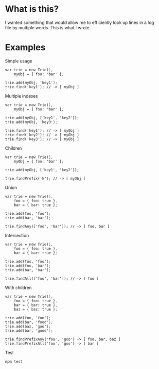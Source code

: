 # What is this?

I wanted something that would allow me to efficiently look up lines in a log file by multiple words. This is what I wrote.

# Examples

Simple usage

    var trie = new Trie(),
        myObj = { foo: 'bar' };
    
    trie.add(myObj, 'key1');
    trie.find('key1'); // -> [ myObj ]

Multiple indexes

    var trie = new Trie(),
        myObj = { foo: 'bar' };
    
    trie.add(myObj, ['key1', 'key2']);
    trie.add(myObj, 'key3');
    
    trie.find('key1'); // -> [ myObj ]
    trie.find('key2'); // -> [ myObj ]
    trie.find('key3'); // -> [ myObj ]

Children

    var trie = new Trie(),
        myObj = { foo: 'bar' };
    
    trie.add(myObj, ['key1', 'key2']);
    
    trie.findPrefix('k'); // -> [ myObj ]

Union

    var trie = new Trie(),
        foo = { foo: true },
        bar = { bar: true };
    
    trie.add(foo, 'foo');
    trie.add(bar, 'bar');
    
    trie.findAny(['foo', 'bar']); // -> [ foo, bar ]

Intersection

    var trie = new Trie(),
        foo = { foo: true },
        bar = { bar: true };
    
    trie.add(foo, 'foo');
    trie.add(foo, 'bar');
    trie.add(bar, 'bar');

    trie.findAll(['foo', 'bar']); // -> [ foo ]

With children

    var trie = new Trie(),
        foo = { foo: true },
        bar = { bar: true },
        baz = { baz: true };
    
    trie.add(foo, 'foo');
    trie.add(bar, 'food');
    trie.add(baz, 'goo');
    trie.add(bar, 'good');
    
    trie.findPrefixAny('foo', 'goo') -> [ foo, bar, baz ]
    trie.findPrefixAll('foo', 'goo') -> [ bar ]

Test

    npm test
